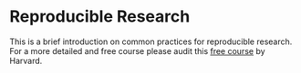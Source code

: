 # Reproducible Research 

This is a brief introduction on common practices for reproducible research.<br>
For a more detailed and free course please audit this [free course](https://www.edx.org/learn/data-science/harvard-university-principles-statistical-and-computational-tools-for-reproducible-data-science?index=product&queryID=cfa3fcc1b8bfd788f812d2526c322707&position=2) by Harvard.



